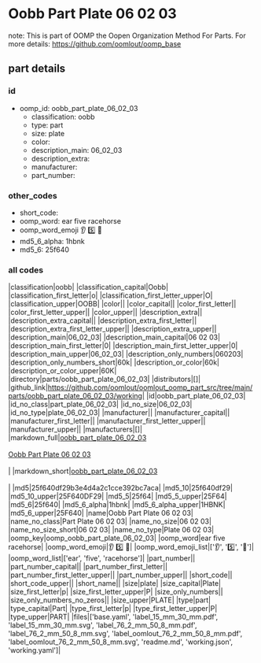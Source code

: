 # Oobb Part Plate 06 02 03  

note: This is part of OOMP the Oopen Organization Method For Parts. For more details: https://github.com/oomlout/oomp_base

##  part details





### id
* oomp_id: oobb_part_plate_06_02_03
  * classification: oobb
  * type: part
  * size: plate
  * color: 
  * description_main: 06_02_03
  * description_extra: 
  * manufacturer: 
  * part_number: 

### other_codes
* short_code: 
* oomp_word: ear five racehorse
* oomp_word_emoji :ear: :five: :racehorse:
* md5_6_alpha: 1hbnk
* md5_6: 25f640

### all codes 
|classification|oobb|
|classification_capital|Oobb|
|classification_first_letter|o|
|classification_first_letter_upper|O|
|classification_upper|OOBB|
|color||
|color_capital||
|color_first_letter||
|color_first_letter_upper||
|color_upper||
|description_extra||
|description_extra_capital||
|description_extra_first_letter||
|description_extra_first_letter_upper||
|description_extra_upper||
|description_main|06_02_03|
|description_main_capital|06 02 03|
|description_main_first_letter|0|
|description_main_first_letter_upper|0|
|description_main_upper|06_02_03|
|description_only_numbers|060203|
|description_only_numbers_short|60k|
|description_or_color|60k|
|description_or_color_upper|60K|
|directory|parts/oobb_part_plate_06_02_03|
|distributors|[]|
|github_link|https://github.com/oomlout/oomlout_oomp_part_src/tree/main/parts/oobb_part_plate_06_02_03/working|
|id|oobb_part_plate_06_02_03|
|id_no_class|part_plate_06_02_03|
|id_no_size|06_02_03|
|id_no_type|plate_06_02_03|
|manufacturer||
|manufacturer_capital||
|manufacturer_first_letter||
|manufacturer_first_letter_upper||
|manufacturer_upper||
|manufacturers|[]|
|markdown_full|[oobb_part_plate_06_02_03](https://github.com/oomlout/oomlout_oomp_part_src/tree/main/parts/oobb_part_plate_06_02_03/working)<br>[](https://github.com/oomlout/oomlout_oomp_part_src/tree/main/parts/oobb_part_plate_06_02_03/working)<br>[Oobb Part Plate 06 02 03](https://github.com/oomlout/oomlout_oomp_part_src/tree/main/parts/oobb_part_plate_06_02_03/working)<br><br>|
|markdown_short|[oobb_part_plate_06_02_03](https://github.com/oomlout/oomlout_oomp_part_src/tree/main/parts/oobb_part_plate_06_02_03/working)<br><br>|
|md5|25f640df29b3e4d4a2c1cce392bc7aca|
|md5_10|25f640df29|
|md5_10_upper|25F640DF29|
|md5_5|25f64|
|md5_5_upper|25F64|
|md5_6|25f640|
|md5_6_alpha|1hbnk|
|md5_6_alpha_upper|1HBNK|
|md5_6_upper|25F640|
|name|Oobb Part Plate 06 02 03|
|name_no_class|Part Plate 06 02 03|
|name_no_size|06 02 03|
|name_no_size_short|06 02 03|
|name_no_type|Plate 06 02 03|
|oomp_key|oomp_oobb_part_plate_06_02_03|
|oomp_word|ear five racehorse|
|oomp_word_emoji|:ear: :five: :racehorse:|
|oomp_word_emoji_list|[':ear:', ':five:', ':racehorse:']|
|oomp_word_list|['ear', 'five', 'racehorse']|
|part_number||
|part_number_capital||
|part_number_first_letter||
|part_number_first_letter_upper||
|part_number_upper||
|short_code||
|short_code_upper||
|short_name||
|size|plate|
|size_capital|Plate|
|size_first_letter|p|
|size_first_letter_upper|P|
|size_only_numbers||
|size_only_numbers_no_zeros||
|size_upper|PLATE|
|type|part|
|type_capital|Part|
|type_first_letter|p|
|type_first_letter_upper|P|
|type_upper|PART|
|files|['base.yaml', 'label_15_mm_30_mm.pdf', 'label_15_mm_30_mm.svg', 'label_76_2_mm_50_8_mm.pdf', 'label_76_2_mm_50_8_mm.svg', 'label_oomlout_76_2_mm_50_8_mm.pdf', 'label_oomlout_76_2_mm_50_8_mm.svg', 'readme.md', 'working.json', 'working.yaml']|
